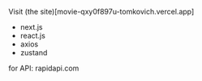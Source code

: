 Visit (the site)[movie-qxy0f897u-tomkovich.vercel.app]

- next.js
- react.js
- axios
- zustand

for API: rapidapi.com
